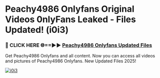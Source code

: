 # Peachy4986 Onlyfans Original Videos 0nlyFans Leaked - Files Updated! (i0i3)

<h3>🔴 CLICK HERE 🌐==►► <a href="https://tinyurl.com/ehrbuxhb" rel="nofollow">Peachy4986 Onlyfans Updated Files</a></h3>

Get Peachy4986 Onlyfans and all content. Now you can access all videos and pictures of Peachy4986 Onlyfans. New Updated Files 2025!

[![i0i3](https://i.imgur.com/lVYEuWS.gif)](https://tinyurl.com/ehrbuxhb)

